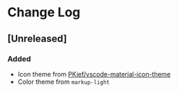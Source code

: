 # Change Log

<!--
All notable changes to the "experimental-theme" extension will be documented in this file.

Check [Keep a Changelog](http://keepachangelog.com/) for recommendations on how to structure this file.
 -->

## [Unreleased]

### Added

- Icon theme from [PKief/vscode-material-icon-theme](https://github.com/PKief/vscode-material-icon-theme)
- Color theme from `markup-light`
